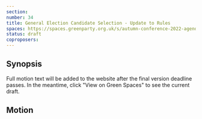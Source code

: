 ```yaml
---
section:
number: 34
title: General Election Candidate Selection - Update to Rules
spaces: https://spaces.greenparty.org.uk/s/autumn-conference-2022-agenda-forum/?contentId=101556
status: draft
coproposers:
---
```

## Synopsis
Full motion text will be added to the website after the final version deadline passes. In the meantime, click "View on Green Spaces" to see the current draft.

## Motion
